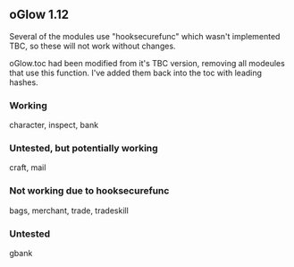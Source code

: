 ## oGlow 1.12   
  
Several of the modules use "hooksecurefunc" which wasn't implemented TBC, so these will not work without changes.  

oGlow.toc had been modified from it's TBC version, removing all modeules that use this function. 
I've added them back into the toc with leading hashes.

### Working  
character, inspect, bank  

### Untested, but potentially working
craft, mail

### Not working due to hooksecurefunc
bags, merchant, trade, tradeskill

### Untested  
gbank

